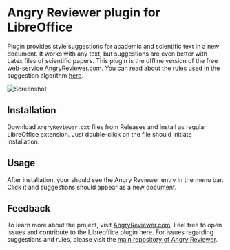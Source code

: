 # Angry Reviewer plugin for LibreOffice

Plugin provides style suggestions for academic and scientific text in a new document. It works with any text, but suggestions are even better with Latex files of scientific papers.
This plugin is the offline version of the free web-service [AngryReviewer.com](https://www.angryreviewer.com). You can read about the rules used in the suggestion algorithm [here](https://www.angryreviewer.com/rules).

![Screenshot](https://github.com/anufrievroman/vim-angry-reviewer/blob/main/screen.png)

## Installation 

Download `AngryReviewer.oxt` files from Releases and install as regular LibreOffice extension. Just double-click on the file should initiate installation.

## Usage

After installation, your should see the Angry Reviewer entry in the menu bar. Click it and suggestions should appear as a new document.

## Feedback

To learn more about the project, visit [AngryReviewer.com](https://www.angryreviewer.com). Feel free to open issues and contribute to the Libreoffice plugin here. For issues regarding suggestions and rules, please visit the [main repository of Angry Reviewer](https://github.com/anufrievroman/Angry-Reviewer).
